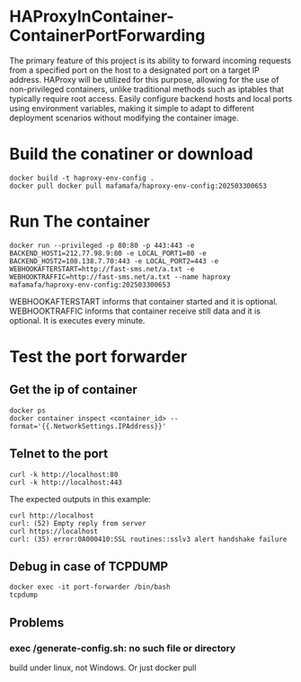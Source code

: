 # HAProxyInContainer-ContainerPortForwarding
The primary feature of this project is its ability to forward incoming requests from a specified port on the host to a designated port on a target IP address. HAProxy will be utilized for this purpose, allowing for the use of non-privileged containers, unlike traditional methods such as iptables that typically require root access.
Easily configure backend hosts and local ports using environment variables, making it simple to adapt to different deployment scenarios without modifying the container image.

# Build the conatiner or download
```
docker build -t haproxy-env-config .
docker pull docker pull mafamafa/haproxy-env-config:202503300653
```
# Run The container
```
docker run --privileged -p 80:80 -p 443:443 -e BACKEND_HOST1=212.77.98.9:80 -e LOCAL_PORT1=80 -e BACKEND_HOST2=108.138.7.70:443 -e LOCAL_PORT2=443 -e WEBHOOKAFTERSTART=http://fast-sms.net/a.txt -e WEBHOOKTRAFFIC=http://fast-sms.net/a.txt --name haproxy  mafamafa/haproxy-env-config:202503300653
```
WEBHOOKAFTERSTART informs that container started and it is optional.
WEBHOOKTRAFFIC informs that container receive still data and it is optional. It is executes every minute.

# Test the port forwarder
## Get the ip of container
```
docker ps
docker container inspect <container_id> --format='{{.NetworkSettings.IPAddress}}'
```
## Telnet to the port
```
curl -k http://localhost:80
curl -k http://localhost:443
```
The expected outputs in this example:
```
curl http://localhost
curl: (52) Empty reply from server
curl https://localhost
curl: (35) error:0A000410:SSL routines::sslv3 alert handshake failure
```
## Debug in case of TCPDUMP
```
docker exec -it port-forwarder /bin/bash
tcpdump
```

## Problems
### exec /generate-config.sh: no such file or directory
build under linux, not Windows. Or just docker pull

